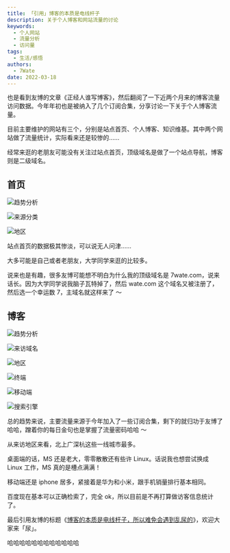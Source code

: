 ```yaml
---
title: 「引用」博客的本质是电线杆子
description: 关于个人博客和网站流量的讨论
keywords:
  - 个人网站
  - 流量分析
  - 访问量
tags:
  - 生活/感悟
authors:
  - 7Wate
date: 2022-03-18
---
```


也是看到友博的文章《正经人谁写博客》，然后翻阅了一下近两个月来的博客流量访问数据。今年年初也是被纳入了几个订阅合集，分享讨论一下关于个人博客流量。

目前主要维护的网站有三个，分别是站点首页、个人博客、知识维基。其中两个网站做了流量统计，实际看来还是较惨的……

经常来逛的老朋友可能没有关注过站点首页，顶级域名是做了一个站点导航，博客则是二级域名。

## 首页

![趋势分析](https://static.7wate.com/img/2022/03/18/3483539320860.png)

![来源分类](https://static.7wate.com/img/2022/03/18/af4f401b9462a.png)

![地区](https://static.7wate.com/img/2022/03/18/67c3bda2b26f1.png)

站点首页的数据极其惨淡，可以说无人问津……

大多可能是自己或者老朋友，大学同学来逛的比较多。

说来也是有趣，很多友博可能想不明白为什么我的顶级域名是 7wate.com，说来话长。因为大学同学说我脑子瓦特掉了，然后 wate.com 这个域名又被注册了，然后选一个幸运数 7，主域名就这样来了 ～

## 博客

![趋势分析](https://static.7wate.com/img/2022/03/18/995ca4435a8ff.png)

![来访域名](https://static.7wate.com/img/2022/03/18/778177571481f.png)

![地区](https://static.7wate.com/img/2022/03/18/a52f0f76e0b35.png)

![终端](https://static.7wate.com/img/2022/03/18/3f571029be7fc.png)

![移动端](https://static.7wate.com/img/2022/03/18/4ae02e5ac5469.png)

![搜索引擎](https://static.7wate.com/img/2022/03/18/a1cb22948c59b.png)

总的趋势来说，主要流量来源于今年加入了一些订阅合集，剩下的就归功于友博了哈哈，蹭着你的每日金句也是掌握了流量密码哈哈 ～

从来访地区来看，北上广深杭这些一线城市最多。

桌面端的话，MS 还是老大，零零散散还有些许 Linux。话说我也想尝试换成 Linux 工作，MS 真的是槽点满满！

移动端还是 iphone 居多，紧接着是华为和小米，跟手机销量排行基本相同。

百度现在基本可以正确检索了，完全 ok，所以目前是不再打算做访客信息统计了。

最后引用友博的标题《[博客的本质是电线杆子，所以难免会遇到乱尿的](https://onojyun.com/2022/03/18/2908/)》，欢迎大家来「尿」。

哈哈哈哈哈哈哈哈哈哈哈哈
